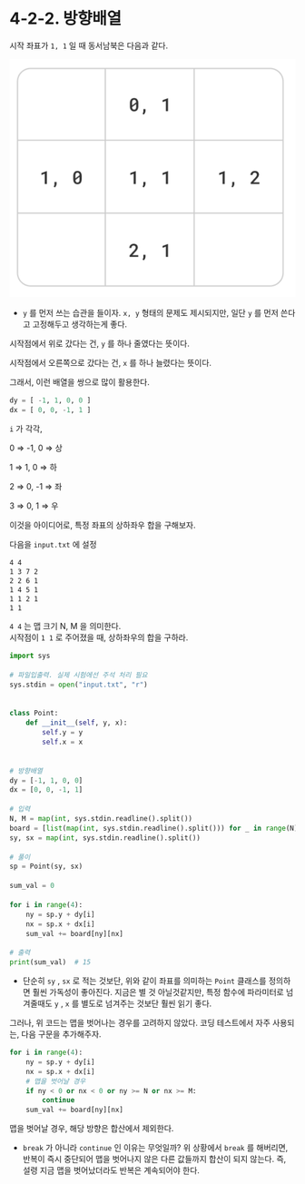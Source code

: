 # 4-2-2. 방향배열

시작 좌표가 `1, 1` 일 때 동서남북은 다음과 같다.

![Untitled](./Untitled.png)

- `y` 를 먼저 쓰는 습관을 들이자. `x, y` 형태의 문제도 제시되지만, 일단 `y` 를 먼저 쓴다고 고정해두고 생각하는게 좋다.

시작점에서 위로 갔다는 건, `y` 를 하나 줄였다는 뜻이다.  

시작점에서 오른쪽으로 갔다는 건, `x` 를 하나 늘렸다는 뜻이다.  

그래서, 이런 배열을 쌍으로 많이 활용한다.

```py
dy = [ -1, 1, 0, 0 ]
dx = [ 0, 0, -1, 1 ]
```

`i` 가 각각,

0 ⇒ -1, 0 ⇒ 상  

1 ⇒ 1, 0 ⇒ 하  

2 ⇒ 0, -1 ⇒ 좌  

3 ⇒ 0, 1 ⇒ 우  

이것을 아이디어로, 특정 좌표의 상하좌우 합을 구해보자.

다음을 `input.txt` 에 설정

```
4 4
1 3 7 2
2 2 6 1
1 4 5 1
1 1 2 1
1 1
``` 

`4 4` 는 맵 크기 N, M 을 의미한다.  
시작점이 `1 1` 로 주어졌을 때, 상하좌우의 합을 구하라.  

```py
import sys

# 파일입출력. 실제 시험에선 주석 처리 필요
sys.stdin = open("input.txt", "r")


class Point:
    def __init__(self, y, x):
        self.y = y
        self.x = x


# 방향배열
dy = [-1, 1, 0, 0]
dx = [0, 0, -1, 1]

# 입력
N, M = map(int, sys.stdin.readline().split())
board = [list(map(int, sys.stdin.readline().split())) for _ in range(N)]
sy, sx = map(int, sys.stdin.readline().split())

# 풀이
sp = Point(sy, sx)

sum_val = 0

for i in range(4):
    ny = sp.y + dy[i]
    nx = sp.x + dx[i]
    sum_val += board[ny][nx]

# 출력
print(sum_val)  # 15
```

- 단순히 `sy` , `sx` 로 적는 것보단, 위와 같이 좌표를 의미하는 `Point` 클래스를 정의하면 훨씬 가독성이 좋아진다. 지금은 별 것 아닐것같지만, 특정 함수에 파라미터로 넘겨줄때도 `y` , `x` 를 별도로 넘겨주는 것보단 훨씬 읽기 좋다.

그러나, 위 코드는 맵을 벗어나는 경우를 고려하지 않았다. 코딩 테스트에서 자주 사용되는, 다음 구문을 추가해주자.

```py
for i in range(4):
    ny = sp.y + dy[i]
    nx = sp.x + dx[i]
    # 맵을 벗어날 경우
    if ny < 0 or nx < 0 or ny >= N or nx >= M:
        continue
    sum_val += board[ny][nx]
```

맵을 벗어날 경우, 해당 방향은 합산에서 제외한다.

- `break` 가 아니라 `continue` 인 이유는 무엇일까? 위 상황에서 `break` 를 해버리면, 반복이 즉시 중단되어 맵을 벗어나지 않은 다른 값들까지 합산이 되지 않는다. 즉, 설령 지금 맵을 벗어났더라도 반복은 계속되어야 한다.